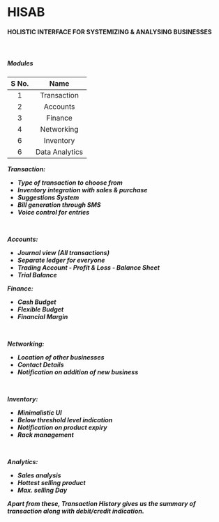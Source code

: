 # HISAB

<h4>HOLISTIC INTERFACE FOR SYSTEMIZING & ANALYSING BUSINESSES</h4>
<br />

<h5>Modules<h5>

S No.          |  Name
:-------------------------:|:-------------------------:
1 | Transaction
2 | Accounts
3 | Finance
4 | Networking
6 | Inventory
6 | Data Analytics


<b><i>Transaction:</i><b><br />

<ul>
<li> Type of transaction to choose from
<li> Inventory integration with sales & purchase
<li> Suggestions System
<li> Bill generation through SMS
<li> Voice control for entries
</ul>

<br />

<b><i>Accounts:</i><b><br />

<ul>
<li> Journal view (All transactions)
<li>  Separate ledger for everyone
<li>  Trading Account - Profit & Loss - Balance Sheet
<li>  Trial Balance
</ul>

<b><i>Finance:</i><b><br />

<ul>
<li>  Cash Budget
<li> Flexible Budget
<li>  Financial Margin
</ul>

<br />

<b><i>Networking:</i><b><br />

<ul>
<li>  Location of other businesses
<li>  Contact Details
<li>  Notification on addition of new business
</ul>

<br />

<b><i>Inventory:</i><b><br />

<ul>
<li>  Minimalistic UI
<li>  Below threshold level indication
<li>  Notification on product expiry
<li>  Rack management
</ul>

<br />

<b><i>Analytics:</i><b><br />

<ul>
<li>  Sales analysis
<li>  Hottest selling product
<li> Max. selling Day
</ul>

Apart from these, <b>Transaction History</b> gives us the summary of transaction along with debit/credit indication.

<br />